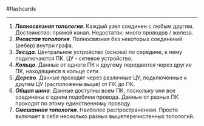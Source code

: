 #flashcards
***
1. ***Полносвязная топология***.
	Каждый узел соединен с любым другим.
	Достоинство: прямой канал. Недостаток: много проводов / железа.
2. ***Ячеистая топология***.
	Полносвязная без некоторых соединений (ребер) внутри графа.
3. ***Звезда***.
	Центральное устройство (основа) по середине, к нему подключаются ПК.
	ЦУ - сетевое устройство.
4. ***Кольцо***.
	Данные от одного ПК к другому передаются через другие ПК, находящиеся в кольце сети.
5. ***Дерево***.
	Данные проходят через различные ЦУ, подключенные к другим ЦУ (расположены выше) от ПК до ПК.
6. ***Общая шина***.
	Данные доступны всем ПК, поскольку они все соединены с одним подобием провода. Данные от разных ПК проходят по этому единственному проводу.
7. ***Смешанная топология***.
	Наиболее распространенная. Просто включает в себя несколько разных вышеперечисленных топологий.
<!--SR:!2025-10-04,8,250-->